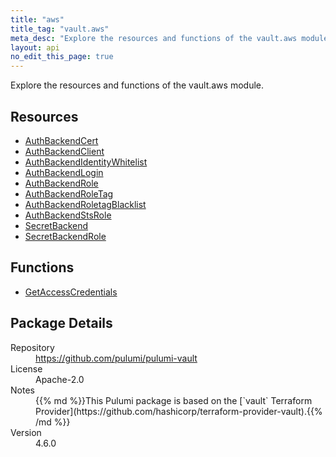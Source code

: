 ```yaml
---
title: "aws"
title_tag: "vault.aws"
meta_desc: "Explore the resources and functions of the vault.aws module."
layout: api
no_edit_this_page: true
---
```


<!-- WARNING: this file was generated by Pulumi Docs Generator. -->
<!-- Do not edit by hand unless you're certain you know what you are doing! -->

Explore the resources and functions of the vault.aws module.

<h2 id="resources">Resources</h2>
<ul class="api">
    <li><a href="authbackendcert" title="AuthBackendCert"><span class="api-symbol api-symbol--resource"></span>AuthBackendCert</a></li>
    <li><a href="authbackendclient" title="AuthBackendClient"><span class="api-symbol api-symbol--resource"></span>AuthBackendClient</a></li>
    <li><a href="authbackendidentitywhitelist" title="AuthBackendIdentityWhitelist"><span class="api-symbol api-symbol--resource"></span>AuthBackendIdentityWhitelist</a></li>
    <li><a href="authbackendlogin" title="AuthBackendLogin"><span class="api-symbol api-symbol--resource"></span>AuthBackendLogin</a></li>
    <li><a href="authbackendrole" title="AuthBackendRole"><span class="api-symbol api-symbol--resource"></span>AuthBackendRole</a></li>
    <li><a href="authbackendroletag" title="AuthBackendRoleTag"><span class="api-symbol api-symbol--resource"></span>AuthBackendRoleTag</a></li>
    <li><a href="authbackendroletagblacklist" title="AuthBackendRoletagBlacklist"><span class="api-symbol api-symbol--resource"></span>AuthBackendRoletagBlacklist</a></li>
    <li><a href="authbackendstsrole" title="AuthBackendStsRole"><span class="api-symbol api-symbol--resource"></span>AuthBackendStsRole</a></li>
    <li><a href="secretbackend" title="SecretBackend"><span class="api-symbol api-symbol--resource"></span>SecretBackend</a></li>
    <li><a href="secretbackendrole" title="SecretBackendRole"><span class="api-symbol api-symbol--resource"></span>SecretBackendRole</a></li>
</ul>

<h2 id="functions">Functions</h2>
<ul class="api">
    <li><a href="getaccesscredentials" title="GetAccessCredentials"><span class="api-symbol api-symbol--function"></span>GetAccessCredentials</a></li>
</ul>

<h2 id="package-details">Package Details</h2>
<dl class="package-details">
	<dt>Repository</dt>
	<dd><a href="https://github.com/pulumi/pulumi-vault">https://github.com/pulumi/pulumi-vault</a></dd>
	<dt>License</dt>
	<dd>Apache-2.0</dd>
	<dt>Notes</dt>
	<dd>{{% md %}}This Pulumi package is based on the [`vault` Terraform Provider](https://github.com/hashicorp/terraform-provider-vault).{{% /md %}}</dd>
	<dt>Version</dt>
	<dd>4.6.0</dd>
</dl>

